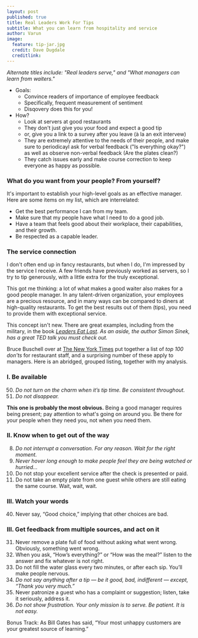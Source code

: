 ```yaml
---
layout: post
published: true
title: Real Leaders Work For Tips
subtitle: What you can learn from hospitality and service
author: Varun
image:
  feature: tip-jar.jpg
  credit: Dave Dugdale
  creditlink:
---
```


_Alternate titles include: "Real leaders serve," and "What managers can learn from waiters."_



* Goals:
    * Convince readers of importance of employee feedback
    * Specifically, frequent measurement of sentiment
    * Disqovery does this for you!
* How?
    * Look at servers at good restaurants
    * They don't just give you your food and expect a good tip
    * or, give you a link to a survey after you leave (à la an exit intervew)
    * They are extremely attentive to the needs of their people, and make sure to periodicayl ask for verbal feedback ("Is everything okay?") as well as observe non-verbal feedback (Are the plates clean?)
    * They catch issues early and make course correction to keep everyone as happy as possible.    

### What do you want from your people? From yourself?

It's important to establish your high-level goals as an effective manager. Here are some items on my list, which are interrelated:

* Get the best performance I can from my team.
* Make sure that my people have what I need to do a good job.
* Have a team that feels good about their workplace, their capabilities, and their growth.
* Be respected as a capable leader.

### The service connection

I don't often end up in fancy restaurants, but when I do, I'm impressed by the service I receive. A few friends have previously worked as servers, so I try to tip generously, with a little extra for the truly exceptional.

This got me thinking: a lot of what makes a good waiter also makes for a good people manager. In any talent-driven organization, your employees are a precious resource, and in many ways can be compared to diners at high-quality restaurants. To get the best results out of them (tips), you need to provide them with exceptional service.

This concept isn't new. There are great examples, including from the military, in the book *[Leaders Eat Last](https://www.amazon.com/gp/product/1591845327/ref=as_li_tl?ie=UTF8&camp=1789&creative=9325&creativeASIN=1591845327&linkCode=as2&tag=varmeh-20&linkId=5c7f7808ddd31482a4d03f69428f025e)*. *As an aside, the author Simon Sinek, has a great TED talk you must check out.*

Bruce Buschell over at [The New York Times](http://boss.blogs.nytimes.com/2009/10/29/one-hundred-things-restaurant-staffers-should-never-do-part-one/) put together a list of *top 100 don'ts* for restaurant staff, and a surprising number of these apply to managers. Here is an abridged, grouped listing, together with my analysis.

### I. Be available

50. *Do not turn on the charm when it’s tip time. Be consistent throughout.*
77. *Do not disappear.*

**This one is probably the most obvious.** Being a good manager requires being present; pay attention to what's going on around you. Be there for your people when they need you, not when you need them.

### II. Know when to get out of the way

8. *Do not interrupt a conversation. For any reason. Wait for the right moment.*
95. *Never hover long enough to make people feel they are being watched or hurried…*
87. Do not stop your excellent service after the check is presented or paid.
17. Do not take an empty plate from one guest while others are still eating the same course. Wait, wait, wait.

### III. Watch your words
40. Never say, “Good choice,” implying that other choices are bad.


### III. Get feedback from multiple sources, and act on it

31. Never remove a plate full of food without asking what went wrong. Obviously, something went wrong.
14. When you ask, “How’s everything?” or “How was the meal?” listen to the answer and fix whatever is not right.
62. Do not fill the water glass every two minutes, or after each sip. You’ll make people nervous.
96. *Do not say anything after a tip — be it good, bad, indifferent — except, “Thank you very much.”*
89. Never patronize a guest who has a complaint or suggestion; listen, take it seriously, address it.
99. *Do not show frustration. Your only mission is to serve. Be patient. It is not easy.*


Bonus Track: As Bill Gates has said, “Your most unhappy customers are your greatest source of learning.”